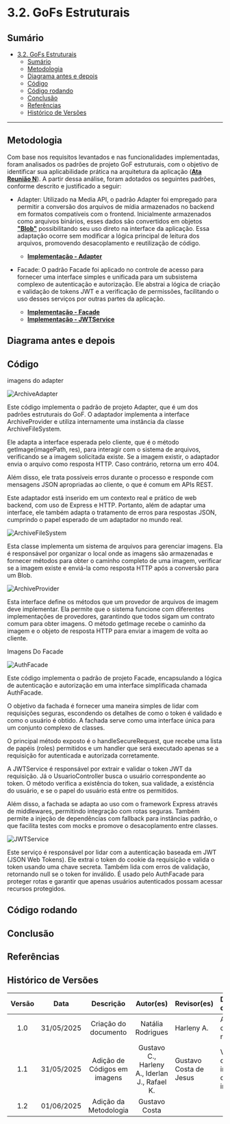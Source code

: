 # 3.2. GoFs Estruturais

## Sumário
- [3.2. GoFs Estruturais](#32-gofs-estruturais)
  - [Sumário](#sumário)
  - [Metodologia](#metodologia)
  - [Diagrama antes e depois](#diagrama-antes-e-depois)
  - [Código](#código)
  - [Código rodando](#código-rodando)
  - [Conclusão](#conclusão)
  - [Referências](#referências)
  - [Histórico de Versões](#histórico-de-versões)

---

## Metodologia
Com base nos requisitos levantados e nas funcionalidades implementadas, foram analisados os padrões de projeto GoF estruturais, com o objetivo de identificar sua aplicabilidade prática na arquitetura da aplicação ([**Ata Reunião N**](#)). A partir dessa análise, foram adotados os seguintes padrões, conforme descrito e justificado a seguir:

- Adapter: Utilizado na Media API, o padrão Adapter foi empregado para permitir a conversão dos arquivos de mídia armazenados no backend em formatos compatíveis com o frontend. Inicialmente armazenados como arquivos binários, esses dados são convertidos em objetos [**"Blob"**](https://developer.mozilla.org/en-US/docs/Web/API/Blob)  possibilitando seu uso direto na interface da aplicação. Essa adaptação ocorre sem modificar a lógica principal de leitura dos arquivos, promovendo desacoplamento e reutilização de código.
  - [**Implementação - Adapter**](https://github.com/UnBArqDsw2025-1-Turma01/2025.1-T01-_G7_FCTEPodcast/blob/main/fctepodcast-backend/src/adapter/ImageAdapter.ts)

- Facade: O padrão Facade foi aplicado no controle de acesso para fornecer uma interface simples e unificada para um subsistema complexo de autenticação e autorização. Ele abstrai a lógica de criação e validação de tokens JWT e a verificação de permissões, facilitando o uso desses serviços por outras partes da aplicação.
  - [**Implementação - Facade**](https://github.com/UnBArqDsw2025-1-Turma01/2025.1-T01-_G7_FCTEPodcast/blob/main/fctepodcast-backend/src/facade/AuthFacade.ts)
  - [**Implementação - JWTService**](https://github.com/UnBArqDsw2025-1-Turma01/2025.1-T01-_G7_FCTEPodcast/blob/main/fctepodcast-backend/src/services/JWTService.ts)

## Diagrama antes e depois

## Código
imagens do adapter

![ArchiveAdapter](_media/Adapter/Adapter/ArchiveAdapter.png)

Este código implementa o padrão de projeto Adapter, que é um dos padrões estruturais do GoF. O adaptador implementa a interface ArchiveProvider e utiliza internamente uma instância da classe ArchiveFileSystem.

Ele adapta a interface esperada pelo cliente, que é o método getImage(imagePath, res), para interagir com o sistema de arquivos, verificando se a imagem solicitada existe. Se a imagem existir, o adaptador envia o arquivo como resposta HTTP. Caso contrário, retorna um erro 404.

Além disso, ele trata possíveis erros durante o processo e responde com mensagens JSON apropriadas ao cliente, o que é comum em APIs REST.

Este adaptador está inserido em um contexto real e prático de web backend, com uso de Express e HTTP. Portanto, além de adaptar uma interface, ele também adapta o tratamento de erros para respostas JSON, cumprindo o papel esperado de um adaptador no mundo real.

![ArchiveFileSystem](_media/Adapter/Adapter/ArchiveFileSystem.png)

Esta classe implementa um sistema de arquivos para gerenciar imagens.
Ela é responsável por organizar o local onde as imagens são armazenadas e fornecer métodos para obter o caminho completo de uma imagem, verificar se a imagem existe e enviá-la como resposta HTTP após a conversão para um Blob.

![ArchiveProvider](_media/Adapter/Adapter/ArchiveProvider.png)

Esta interface define os métodos que um provedor de arquivos de imagem deve implementar.
Ela permite que o sistema funcione com diferentes implementações de provedores, garantindo que todos sigam um contrato comum para obter imagens.
O método getImage recebe o caminho da imagem e o objeto de resposta HTTP para enviar a imagem de volta ao cliente.

Imagens Do Facade

![AuthFacade](_media/Facade/Facade/AuthFacade.png)

Este código implementa o padrão de projeto Facade, encapsulando a lógica de autenticação e autorização em uma interface simplificada chamada AuthFacade.

O objetivo da fachada é fornecer uma maneira simples de lidar com requisições seguras, escondendo os detalhes de como o token é validado e como o usuário é obtido. A fachada serve como uma interface única para um conjunto complexo de classes.

O principal método exposto é o handleSecureRequest, que recebe uma lista de papéis (roles) permitidos e um handler que será executado apenas se a requisição for autenticada e autorizada corretamente.

A JWTService é responsável por extrair e validar o token JWT da requisição. Já o UsuarioController busca o usuário correspondente ao token. O método verifica a existência do token, sua validade, a existência do usuário, e se o papel do usuário está entre os permitidos.

Além disso, a fachada se adapta ao uso com o framework Express através de middlewares, permitindo integração com rotas seguras. Também permite a injeção de dependências com fallback para instâncias padrão, o que facilita testes com mocks e promove o desacoplamento entre classes.

![JWTService](_media/Facade/Facade/JWTService.png)

Este serviço é responsável por lidar com a autenticação baseada em JWT (JSON Web Tokens). Ele extrai o token do cookie da requisição e valida o token usando uma chave secreta. Também lida com erros de validação, retornando null se o token for inválido. É usado pelo AuthFacade para proteger rotas e garantir que apenas usuários autenticados possam acessar recursos protegidos.


## Código rodando

## Conclusão

## Referências

## Histórico de Versões

| Versão |    Data    |        Descrição         |    Autor(es)    |  Revisor(es)     |  Detalhes da Revisão  |  
| :----: | :--------: | :----------------------: | :-------------: | :----------------| :---------------------|
|  1.0   | 31/05/2025 |   Criação do documento   | Natália Rodrigues | Harleny A. | Arquiteura de pastas revisada |
|  1.1   | 31/05/2025 |   Adição de Códigos em imagens   | Gustavo C., Harleny A., Iderlan J., Rafael K. | Gustavo Costa de Jesus | Verificação de inserção de imagens|
| 1.2    | 01/06/2025 | Adição da Metodologia | Gustavo Costa | 
